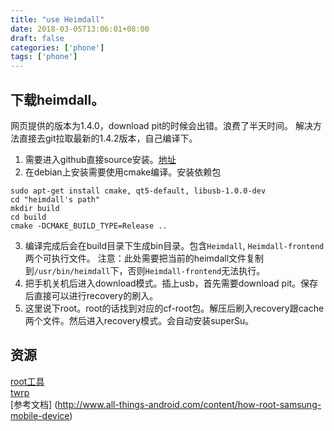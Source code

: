 ```yaml
---
title: "use Heimdall"
date: 2018-03-05T13:06:01+08:00
draft: false
categories: ['phone']
tags: ['phone']
---
```


## 下载heimdall。  

网页提供的版本为1.4.0，download pit的时候会出错。浪费了半天时间。
解决方法直接去git拉取最新的1.4.2版本，自己编译下。  
1. 需要进入github直接source安装。[地址](https://github.com/Benjamin-Dobell/Heimdall.git)  
2. 在debian上安装需要使用cmake编译。安装依赖包    
```shell  
sudo apt-get install cmake, qt5-default, libusb-1.0.0-dev  
cd "heimdall's path"
mkdir build
cd build
cmake -DCMAKE_BUILD_TYPE=Release ..
```
3. 编译完成后会在build目录下生成bin目录。包含`Heimdall`, `Heimdall-frontend` 两个可执行文件。 
注意：此处需要把当前的heimdall文件复制到`/usr/bin/heimdall`下，否则`Heimdall-frontend`无法执行。
4. 把手机关机后进入download模式。插上usb，首先需要download pit。保存后直接可以进行recovery的刷入。
5. 这里说下root。root的话找到对应的cf-root包。解压后刷入recovery跟cache两个文件。然后进入recovery模式。会自动安装superSu。

## 资源

[root工具](http://download.chainfire.eu/397/CF-Root1/CF-Auto-Root-klte-kltexx-smg900f.zip?retrieve_file=1)   
[twrp](https://dl.twrp.me/klteduos/)   
[参考文档] (http://www.all-things-android.com/content/how-root-samsung-mobile-device)
